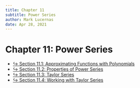 ```yaml
---
title: Chapter 11
subtitle: Power Series
author: Mark Lucernas
date: Apr 28, 2021
---
```



# Chapter 11: Power Series

- [↪ Section 11.1: Approximating Functions with Polynomials](sec_11-1)
- [↪ Section 11.2: Properties of Power Series](sec_11-2)
- [↪ Section 11.3: Taylor Series](sec_11-3)
- [↪ Section 11.4: Working with Taylor Series](sec_11-4)

